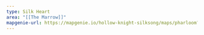 ```yaml
---
type: Silk Heart
area: "[[The Marrow]]"
mapgenie-url: https://mapgenie.io/hollow-knight-silksong/maps/pharloom?locationIds=477881
---
```

